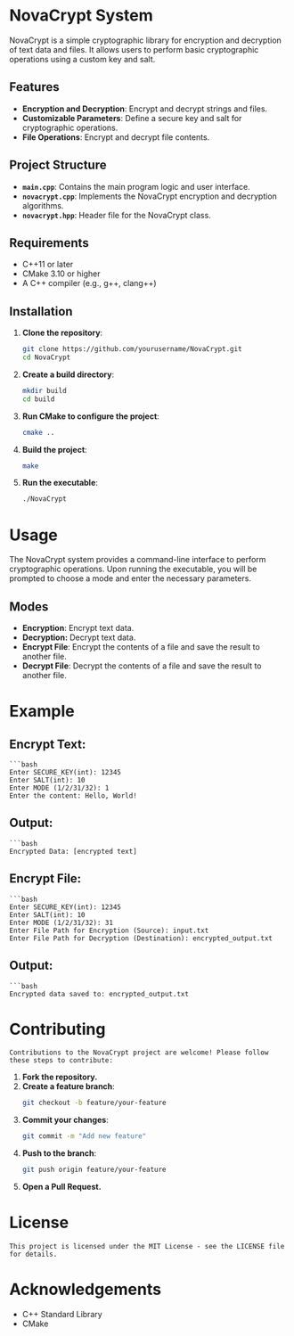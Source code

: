 # NovaCrypt System

NovaCrypt is a simple cryptographic library for encryption and decryption of text data and files. It allows users to perform basic cryptographic operations using a custom key and salt.

## Features

- **Encryption and Decryption**: Encrypt and decrypt strings and files.
- **Customizable Parameters**: Define a secure key and salt for cryptographic operations.
- **File Operations**: Encrypt and decrypt file contents.

## Project Structure

- **`main.cpp`**: Contains the main program logic and user interface.
- **`novacrypt.cpp`**: Implements the NovaCrypt encryption and decryption algorithms.
- **`novacrypt.hpp`**: Header file for the NovaCrypt class.

## Requirements

- C++11 or later
- CMake 3.10 or higher
- A C++ compiler (e.g., g++, clang++)

## Installation

1. **Clone the repository**:
   ```bash
   git clone https://github.com/yourusername/NovaCrypt.git
   cd NovaCrypt
2. **Create a build directory**:
    ```bash
    mkdir build
    cd build
3. **Run CMake to configure the project**:
    ```bash
    cmake ..
4. **Build the project**:
    ```bash
    make
5. **Run the executable**:
    ```bash
    ./NovaCrypt

# Usage
The NovaCrypt system provides a command-line interface to perform cryptographic operations. Upon running the executable, you will be prompted to choose a mode and enter the necessary parameters.

## Modes
- **Encryption**: Encrypt text data.
- **Decryption:** Decrypt text data.
- **Encrypt File**: Encrypt the contents of a file and save the result to another file.
- **Decrypt File**: Decrypt the contents of a file and save the result to another file.

# Example

## Encrypt Text:
    ```bash
    Enter SECURE_KEY(int): 12345
    Enter SALT(int): 10
    Enter MODE (1/2/31/32): 1
    Enter the content: Hello, World!
## Output:
    ```bash
    Encrypted Data: [encrypted text]

## Encrypt File:
    ```bash
    Enter SECURE_KEY(int): 12345
    Enter SALT(int): 10
    Enter MODE (1/2/31/32): 31
    Enter File Path for Encryption (Source): input.txt
    Enter File Path for Decryption (Destination): encrypted_output.txt
## Output:
    ```bash
    Encrypted data saved to: encrypted_output.txt


# Contributing
    Contributions to the NovaCrypt project are welcome! Please follow these steps to contribute:

1. **Fork the repository.**
2. **Create a feature branch**:
    ```bash
    git checkout -b feature/your-feature
3. **Commit your changes**:
    ```bash
    git commit -m "Add new feature"
4. **Push to the branch**:
    ```bash
    git push origin feature/your-feature
5. **Open a Pull Request.**


# License
    This project is licensed under the MIT License - see the LICENSE file for details.

# Acknowledgements
-   C++ Standard Library
-   CMake